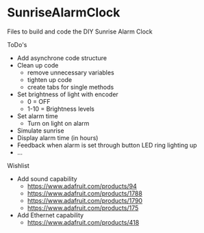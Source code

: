 # SunriseAlarmClock
Files to build and code the DIY Sunrise Alarm Clock

ToDo's
- Add asynchrone code structure
- Clean up code
	- remove unnecessary variables
	- tighten up code
	- create tabs for single methods
- Set brightness of light with encoder
	- 0 = OFF
	- 1-10 = Brightness levels
- Set alarm time
	- Turn on light on alarm
- Simulate sunrise
- Display alarm time (in hours)
- Feedback when alarm is set through button LED ring lighting up
- ...

Wishlist
- Add sound capability
	- https://www.adafruit.com/products/94
	- https://www.adafruit.com/products/1788
	- https://www.adafruit.com/products/1790
	- https://www.adafruit.com/products/175
- Add Ethernet capability
	- https://www.adafruit.com/products/418